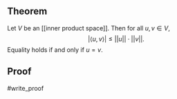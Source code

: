 ## Theorem
Let $V$ be an [[inner product space]]. Then for all $u,v\in V$, $$|\langle u,v\rangle| \leq ||u||\cdot||v||.$$ Equality holds if and only if $u=v$.
## Proof
#write_proof 